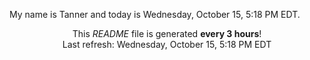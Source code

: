 My name is Tanner and today is Wednesday, October 15, 5:18 PM EDT.

<p align="center">This <i>README</i> file is generated <b>every 3 hours</b>!</br>Last refresh: Wednesday, October 15, 5:18 PM EDT<br /></p>
